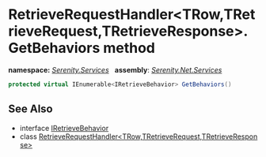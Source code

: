 # RetrieveRequestHandler&lt;TRow,TRetrieveRequest,TRetrieveResponse&gt;.GetBehaviors method
**namespace:** *[Serenity.Services](../../README.md#serenity.services-namespace)*   **assembly**: *[Serenity.Net.Services](../../README.md)*

```csharp
protected virtual IEnumerable<IRetrieveBehavior> GetBehaviors()
```

## See Also

* interface [IRetrieveBehavior](../IRetrieveBehavior.md)
* class [RetrieveRequestHandler&lt;TRow,TRetrieveRequest,TRetrieveResponse&gt;](../RetrieveRequestHandler-3.md)